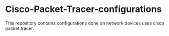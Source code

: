# Cisco-Packet-Tracer-configurations
This repository contains configurations done on network devices uses cisco packet tracer.
